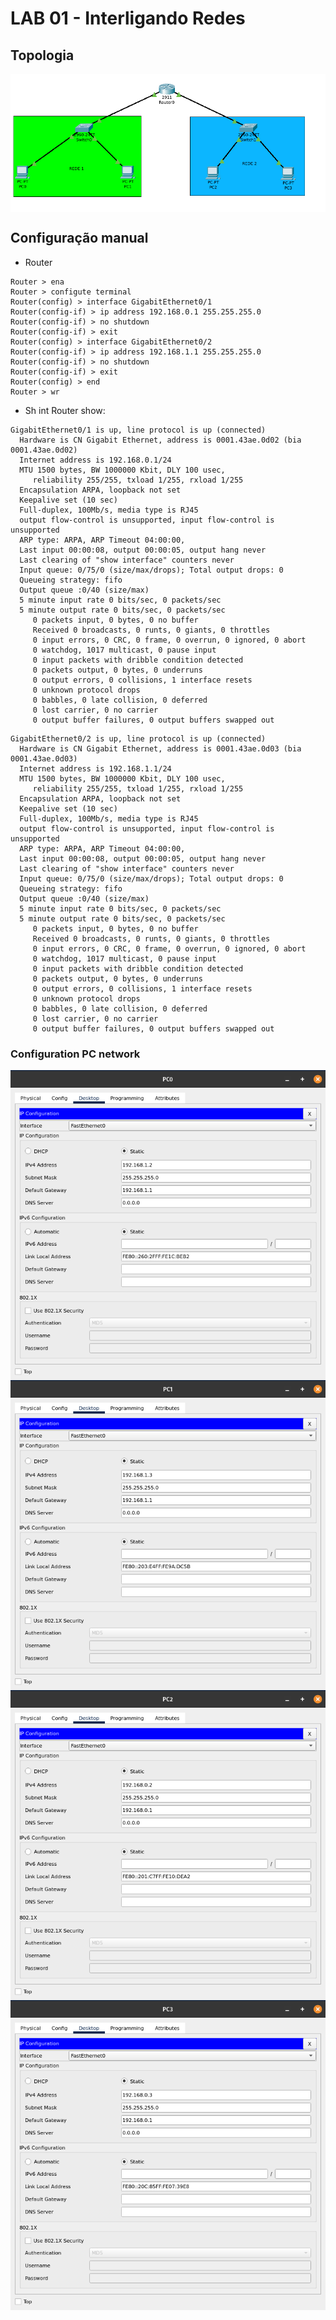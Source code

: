 # LAB 01 - Interligando Redes

## Topologia

<div style='display: inline-block'>
   <img align="center" alt="rede-01" src='rede-01.png' />
</div>

## Configuração manual

- Router

```
Router > ena
Router > configute terminal
Router(config) > interface GigabitEthernet0/1
Router(config-if) > ip address 192.168.0.1 255.255.255.0
Router(config-if) > no shutdown
Router(config-if) > exit
Router(config) > interface GigabitEthernet0/2
Router(config-if) > ip address 192.168.1.1 255.255.255.0
Router(config-if) > no shutdown
Router(config-if) > exit
Router(config) > end
Router > wr
```

- Sh int Router show:
```
GigabitEthernet0/1 is up, line protocol is up (connected)
  Hardware is CN Gigabit Ethernet, address is 0001.43ae.0d02 (bia 0001.43ae.0d02)
  Internet address is 192.168.0.1/24
  MTU 1500 bytes, BW 1000000 Kbit, DLY 100 usec,
     reliability 255/255, txload 1/255, rxload 1/255
  Encapsulation ARPA, loopback not set
  Keepalive set (10 sec)
  Full-duplex, 100Mb/s, media type is RJ45
  output flow-control is unsupported, input flow-control is unsupported
  ARP type: ARPA, ARP Timeout 04:00:00, 
  Last input 00:00:08, output 00:00:05, output hang never
  Last clearing of "show interface" counters never
  Input queue: 0/75/0 (size/max/drops); Total output drops: 0
  Queueing strategy: fifo
  Output queue :0/40 (size/max)
  5 minute input rate 0 bits/sec, 0 packets/sec
  5 minute output rate 0 bits/sec, 0 packets/sec
     0 packets input, 0 bytes, 0 no buffer
     Received 0 broadcasts, 0 runts, 0 giants, 0 throttles
     0 input errors, 0 CRC, 0 frame, 0 overrun, 0 ignored, 0 abort
     0 watchdog, 1017 multicast, 0 pause input
     0 input packets with dribble condition detected
     0 packets output, 0 bytes, 0 underruns
     0 output errors, 0 collisions, 1 interface resets
     0 unknown protocol drops
     0 babbles, 0 late collision, 0 deferred
     0 lost carrier, 0 no carrier
     0 output buffer failures, 0 output buffers swapped out
```

```
GigabitEthernet0/2 is up, line protocol is up (connected)
  Hardware is CN Gigabit Ethernet, address is 0001.43ae.0d03 (bia 0001.43ae.0d03)
  Internet address is 192.168.1.1/24
  MTU 1500 bytes, BW 1000000 Kbit, DLY 100 usec,
     reliability 255/255, txload 1/255, rxload 1/255
  Encapsulation ARPA, loopback not set
  Keepalive set (10 sec)
  Full-duplex, 100Mb/s, media type is RJ45
  output flow-control is unsupported, input flow-control is unsupported
  ARP type: ARPA, ARP Timeout 04:00:00, 
  Last input 00:00:08, output 00:00:05, output hang never
  Last clearing of "show interface" counters never
  Input queue: 0/75/0 (size/max/drops); Total output drops: 0
  Queueing strategy: fifo
  Output queue :0/40 (size/max)
  5 minute input rate 0 bits/sec, 0 packets/sec
  5 minute output rate 0 bits/sec, 0 packets/sec
     0 packets input, 0 bytes, 0 no buffer
     Received 0 broadcasts, 0 runts, 0 giants, 0 throttles
     0 input errors, 0 CRC, 0 frame, 0 overrun, 0 ignored, 0 abort
     0 watchdog, 1017 multicast, 0 pause input
     0 input packets with dribble condition detected
     0 packets output, 0 bytes, 0 underruns
     0 output errors, 0 collisions, 1 interface resets
     0 unknown protocol drops
     0 babbles, 0 late collision, 0 deferred
     0 lost carrier, 0 no carrier
     0 output buffer failures, 0 output buffers swapped out
```

### Configuration PC network

<div style='display: inline-block'>
   <img align="center" alt="rede-02" src='rede-02.png' />
</div>

</br>
<div style='display: inline-block'>
   <img align="center" alt="rede-03" src='rede-03.png' />
</div>

</br>
<div style='display: inline-block'>
   <img align="center" alt="rede-04" src='rede-04.png' />
</div>

</br>
<div style='display: inline-block'>
   <img align="center" alt="rede-05" src='rede-05.png' />
</div>